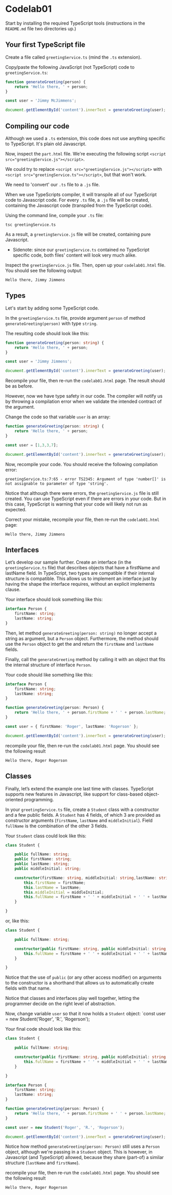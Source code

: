 # Codelab01

Start by installing the required TypeScript tools (instructions in the `README.md` file two directories up.)

## Your first TypeScript file

Create a file called `greetingService.ts` (mind the `.ts` extension).

Copy/paste the following JavaScript (not TypeScript) code to `greetingService.ts`:
```javascript 1.5
function generateGreeting(person) {
    return 'Hello there, ' + person;
}

const user = 'Jimmy McJimmens';

document.getElementById('content').innerText = generateGreeting(user);
```

## Compiling our code
Although we used a `.ts` extension, this code does not use anything specific to TypeScript. It's plain old Javascript.

Now, inspect the `part.html` file. We're executing the following script `<script src="greetingService.js"></script>`.

We could try to replace `<script src="greetingService.js"></script>` with `<script src="greetingService.ts"></script>`, but that won't work. 

We need to 'convert' our `.ts` file to a `.js` file.

When we use TypeScripts compiler, it will transpile all of our TypeScript code to Javascript code. For every `.ts` file, a `.js` file will be created, containing the Javascript code (transpiled from the TypeScript code).

Using the command line, compile your `.ts` file:
```
tsc greetingService.ts
```

As a result, a `greetingService.js` file will be created, containing pure Javascript.
- Sidenote: since our `greetingService.ts` contained no TypeScript specific code, both files' content will look very much alike.

Inspect the `greetingService.js` file. Then, open up your `codelab01.html` file. You should see the following output:
```
Hello there, Jimmy Jimmens
```

## Types

Let's start by adding some TypeScript code.

In the `greetingService.ts` file, provide argument `person` of method ` generateGreeting(person)` with type `string`.

The resulting code should look like this:
```typescript
function generateGreeting(person: string) {
    return 'Hello there, ' + person;
}

const user = 'Jimmy Jimmens';

document.getElementById('content').innerText = generateGreeting(user);
```

Recompile your file, then re-run the `codelab01.html` page.
The result should be as before.

However, now we have type safety in our code. The compiler will notify us by throwing a compilation error when we validate the intended contract of the argument.

Change the code so that variable `user` is an array:

```typescript
function generateGreeting(person: string) {
    return 'Hello there, ' + person;
}

const user = [1,3,3,7];

document.getElementById('content').innerText = generateGreeting(user);
```

Now, recompile your code. You should receive the following compilation error:
```
greetingService.ts:7:65 - error TS2345: Argument of type 'number[]' is not assignable to parameter of type 'string'.
```

Notice that although there were errors, the `greetingService.js` file is still created. You can use TypeScript even if there are errors in your code. But in this case, TypeScript is warning that your code will likely not run as expected.

Correct your mistake, recompile your file, then re-run the `codelab01.html` page:
```
Hello there, Jimmy Jimmens
```

## Interfaces

Let’s develop our sample further. Create an interface (in the `greetingService.ts` file) that describes objects that have a firstName and lastName field. In TypeScript, two types are compatible if their internal structure is compatible. 
This allows us to implement an interface just by having the shape the interface requires, without an explicit implements clause.

Your interface should look something like this:
```typescript
interface Person {
    firstName: string;
    lastName: string;
}
```

Then, let method `generateGreeting(person: string)` no longer accept a string as argument, but a `Person` object.
Furthermore, the method should use the `Person` object to get the and return the `firstName` and `lastName` fields.

Finally, call the `generateGreeting` method by calling it with an object that fits the internal structure of interface `Person`.

Your code should like something like this:
```typescript
interface Person {
    firstName: string;
    lastName: string;
}

function generateGreeting(person: Person) {
    return 'Hello there, ' + person.firstName + ' ' + person.lastName;
}

const user = { firstName: 'Roger', lastName: 'Rogerson' };

document.getElementById('content').innerText = generateGreeting(user);
```

recompile your file, then re-run the `codelab01.html` page. You should see the following result
```
Hello there, Roger Rogerson
```

## Classes

Finally, let’s extend the example one last time with classes. TypeScript supports new features in Javascript, like support for class-based object-oriented programming.

In your `greetingService.ts` file, create a `Student` class with a constructor and a few public fields. 
A `Student` has 4 fields, of which 3 are provided as constructor arguments (`firstName`, `lastName` and `middleInitial`).
Field `fullName` is the combination of the other 3 fields. 

Your `Student` class could look like this:
```typescript
class Student {

    public fullName: string;
    public firstName: string;
    public lastName: string;
    public middleInitial: string;

    constructor(firstName: string, middleInitial: string,lastName: string) {
        this.firstName = firstName;
        this.lastName = lastName;
        this.middleInitial = middleInitial;
        this.fullName = firstName + ' ' + middleInitial + ' ' + lastName;
    }

}
```

or, like this:

```typescript
class Student {

    public fullName: string;

    constructor(public firstName: string, public middleInitial: string, public lastName: string) {
        this.fullName = firstName + ' ' + middleInitial + ' ' + lastName;
    }

}
```
Notice that the use of `public` (or any other access modifier) on arguments to the constructor is a shorthand that allows us to automatically create fields with that name.

Notice that classes and interfaces play well together, letting the programmer decide on the right level of abstraction.

Now, change variable `user` so that it now holds a `Student` object: `const user = new Student('Roger', 'R.', 'Rogerson');

Your final code should look like this:
```typescript
class Student {

    public fullName: string;

    constructor(public firstName: string, public middleInitial: string, public lastName: string) {
        this.fullName = firstName + ' ' + middleInitial + ' ' + lastName;
    }

}

interface Person {
    firstName: string;
    lastName: string;
}

function generateGreeting(person: Person) {
    return 'Hello there, ' + person.firstName + ' ' + person.lastName;
}

const user = new Student('Roger', 'R.', 'Rogerson');

document.getElementById('content').innerText = generateGreeting(user);
```

Notice how method `generateGreeting(person: Person)` still uses a `Person` object, although we're passing in a `Student` object.
This is however, in Javascript (and TypeScript) allowed, because they share (part-of) a similar structure (`lastName` and `firstName`).

recompile your file, then re-run the `codelab01.html` page. You should see the following result
```
Hello there, Roger Rogerson
```